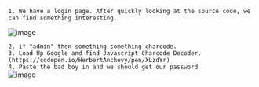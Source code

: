 `1. We have a login page. After quickly looking at the source code, we can find something interesting.`

![image](https://github.com/user-attachments/assets/d1f9ff49-2ccc-40a7-ad11-a12a2c70b410)

`2. if "admin" then something something charcode.` <br>
`3. Load Up Google and find Javascript Charcode Decoder. (https://codepen.io/HerbertAnchovy/pen/XLzdYr)` <br>
`4. Paste the bad boy in and we should get our password` <br>
![image](https://github.com/user-attachments/assets/fb5b7957-b8d5-4335-bb8b-c1544bd796d5)

